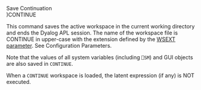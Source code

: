 <div class="heading">
  <div class="name">Save Continuation</div>
  <div class="command">)CONTINUE</div>
</div>

This command saves the active workspace in the current working directory and ends the Dyalog APL session. The name of the workspace file is CONTINUE in upper-case with the extension defined by the [WSEXT parameter](//userguide/installation-and-configuration/configuration-parameters.md#WSEXT). See Configuration Parameters.

Note that the values of all system variables (including `⎕SM`) and GUI objects are also saved in `CONTINUE`.

When a `CONTINUE` workspace is loaded, the latent expression (if any) is NOT executed.

